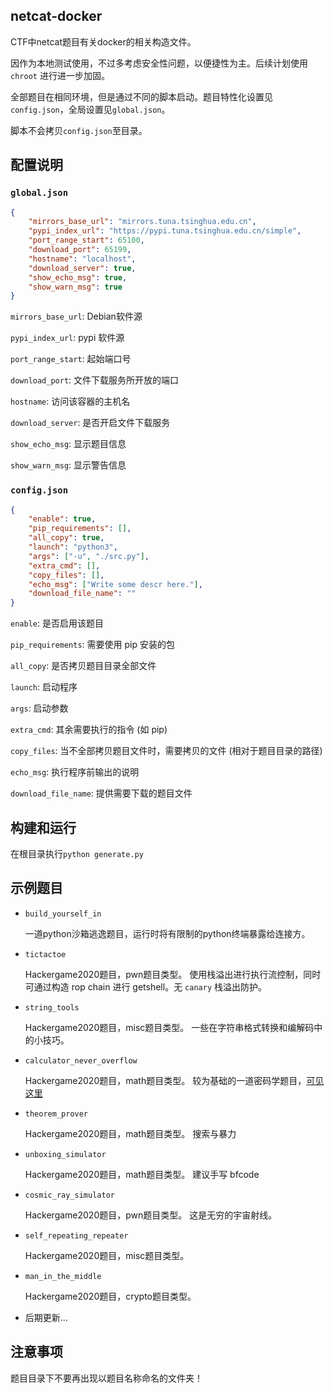 ## netcat-docker

CTF中netcat题目有关docker的相关构造文件。

因作为本地测试使用，不过多考虑安全性问题，以便捷性为主。后续计划使用 `chroot` 进行进一步加固。

全部题目在相同环境，但是通过不同的脚本启动。题目特性化设置见`config.json`，全局设置见`global.json`。

脚本不会拷贝`config.json`至目录。

## 配置说明

### `global.json`

```json
{
    "mirrors_base_url": "mirrors.tuna.tsinghua.edu.cn",
    "pypi_index_url": "https://pypi.tuna.tsinghua.edu.cn/simple",
    "port_range_start": 65100,
    "download_port": 65199,
    "hostname": "localhost",
    "download_server": true,
    "show_echo_msg": true,
    "show_warn_msg": true
}
```

`mirrors_base_url`: Debian软件源

`pypi_index_url`: pypi 软件源

`port_range_start`: 起始端口号

`download_port`: 文件下载服务所开放的端口

`hostname`: 访问该容器的主机名

`download_server`: 是否开启文件下载服务

`show_echo_msg`: 显示题目信息

`show_warn_msg`: 显示警告信息

### `config.json`

```json
{
    "enable": true,
    "pip_requirements": [],
    "all_copy": true,
    "launch": "python3",
    "args": ["-u", "./src.py"],
    "extra_cmd": [],
    "copy_files": [],
    "echo_msg": ["Write some descr here."],
    "download_file_name": ""
}
```

`enable`: 是否启用该题目

`pip_requirements`: 需要使用 pip 安装的包

`all_copy`: 是否拷贝题目目录全部文件

`launch`: 启动程序

`args`: 启动参数

`extra_cmd`: 其余需要执行的指令 (如 pip)

`copy_files`: 当不全部拷贝题目文件时，需要拷贝的文件 (相对于题目目录的路径)

`echo_msg`: 执行程序前输出的说明

`download_file_name`: 提供需要下载的题目文件

## 构建和运行

在根目录执行`python generate.py`

## 示例题目

- `build_yourself_in`

  一道python沙箱逃逸题目，运行时将有限制的python终端暴露给连接方。

- `tictactoe`

  Hackergame2020题目，pwn题目类型。
  使用栈溢出进行执行流控制，同时可通过构造 rop chain 进行 getshell。无 `canary` 栈溢出防护。

- `string_tools`

  Hackergame2020题目，misc题目类型。
  一些在字符串格式转换和编解码中的小技巧。

- `calculator_never_overflow`

  Hackergame2020题目，math题目类型。
  较为基础的一道密码学题目，[可见这里](https://crypto.stackexchange.com/questions/34061/factoring-large-n-given-oracle-to-find-square-roots-modulo-n)

- `theorem_prover`

  Hackergame2020题目，math题目类型。
  搜索与暴力

- `unboxing_simulator`

  Hackergame2020题目，math题目类型。
  建议手写 bfcode

- `cosmic_ray_simulator`

  Hackergame2020题目，pwn题目类型。
  这是无穷的宇宙射线。

- `self_repeating_repeater`

  Hackergame2020题目，misc题目类型。

- `man_in_the_middle`

  Hackergame2020题目，crypto题目类型。

- 后期更新...

## 注意事项

题目目录下不要再出现以题目名称命名的文件夹！
